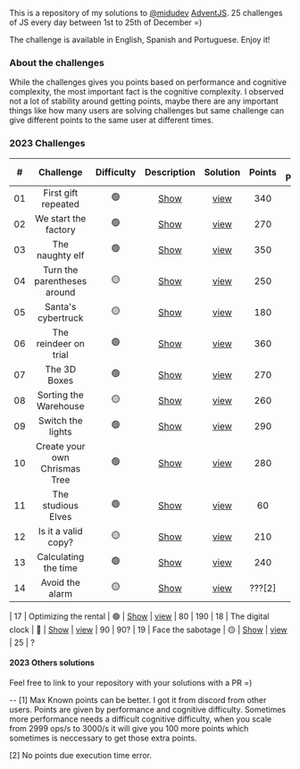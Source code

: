 This is a repository of my solutions to [@midudev](https://midu.dev) [AdventJS](https://adventjs.dev). 25 challenges of JS every day between 1st to 25th of December =)

The challenge is available in English, Spanish and Portuguese. Enjoy it!

### About the challenges

While the challenges gives you points based on performance and cognitive complexity, the most important fact is the cognitive complexity. I observed not a lot of stability around getting points, maybe there are any important things like how many users are solving challenges but same challenge can give different points to the same user at different times.

### 2023 Challenges

|  #  |                Challenge                 | Difficulty      |                   Description                    | Solution  | Points | Max Points[1]
| :-: | :--------------------------------------: | :------------: | :---------------------------------------------:  | :----: | :------: | :----------:
| 01  |   First gift repeated                    |       🟢       | [Show](https://adventjs.dev/challenges/2023/1)   | [view](2023/01-b.js) |   340 | 390
| 02  |  We start the factory                    |       🟢       | [Show](https://adventjs.dev/challenges/2023/2)   | [view](2023/02.js)   |   270 | 390
| 03  |  The naughty elf                         |       🟢       | [Show](https://adventjs.dev/challenges/2023/3)   | [view](2023/03.js)   |   350 | 390
| 04  |  Turn the parentheses around             |       🟡       | [Show](https://adventjs.dev/challenges/2023/4)   | [view](2023/04-c.js) |   250 | 380
| 05  |  Santa's cybertruck                      |       🟡       | [Show](https://adventjs.dev/challenges/2023/5)   | [view](2023/05-c.js) |   180 | 290-390
| 06  |  The reindeer on trial                   |       🟢       | [Show](https://adventjs.dev/challenges/2023/6)   | [view](2023/06.js)   |   360 | 390
| 07  |  The 3D Boxes                            |       🟢       | [Show](https://adventjs.dev/challenges/2023/7)   | [view](2023/07-a.js) |   270 | 290
| 08  |  Sorting the Warehouse                   |       🟡       | [Show](https://adventjs.dev/challenges/2023/8)   | [view](2023/08-b.js) |   260 | 390
| 09  |  Switch the lights                       |       🟢       | [Show](https://adventjs.dev/challenges/2023/9)   | [view](2023/09-d.js) |   290 | 290
| 10  |  Create your own Chrismas Tree           |       🟢       | [Show](https://adventjs.dev/challenges/2023/10)  | [view](2023/10-e.js) |   280 | 280
| 11  |  The studious Elves                      |       🟢       | [Show](https://adventjs.dev/challenges/2023/11)  | [view](2023/11-b.js) |   60 | 180
| 12  |  Is it a valid copy?                     |       🟡       | [Show](https://adventjs.dev/challenges/2023/12)  | [view](2023/12.js)   |   210 | 390
| 13  |  Calculating the time                    |       🟢       | [Show](https://adventjs.dev/challenges/2023/13)  | [view](2023/13.js)   |   240 | 390
| 14  |  Avoid the alarm                         |       🟡       | [Show](https://adventjs.dev/challenges/2023/14)  | [view](2023/14-a.js)   |  ???[2] | 290
<!-- 14 -> 290 -->
<!-- 15 -> 290 -->
<!-- 16 -> 190 -->
| 17  |  Optimizing the rental                   |       🟢       | [Show](https://adventjs.dev/challenges/2023/17)  | [view](2023/17.js)   |   80 | 190
| 18  |  The digital clock                       |       🔴       | [Show](https://adventjs.dev/challenges/2023/18)  | [view](2023/18-b.js)   |   90 | 90?
| 19  |  Face the sabotage                       |       🟡       | [Show](https://adventjs.dev/challenges/2023/19)  | [view](2023/19.js)   |   25 | ?


#### 2023 Others solutions

Feel free to link to your repository with your solutions with a PR =)


--
[1] Max Known points can be better. I got it from discord from other users. Points are given by performance and cognitive difficulty. Sometimes more performance needs a difficult cognitive difficulty, when you scale from 2999 ops/s to 3000/s it will give you 100 more points which sometimes is neccessary to get those extra points.

[2] No points due execution time error.